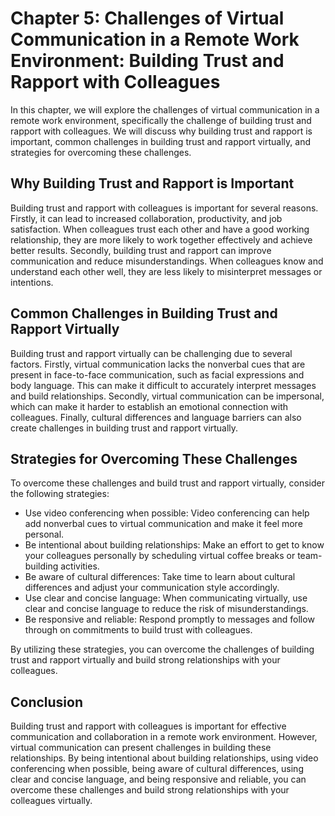 Chapter 5: Challenges of Virtual Communication in a Remote Work Environment: Building Trust and Rapport with Colleagues
=======================================================================================================================

In this chapter, we will explore the challenges of virtual communication in a remote work environment, specifically the challenge of building trust and rapport with colleagues. We will discuss why building trust and rapport is important, common challenges in building trust and rapport virtually, and strategies for overcoming these challenges.

Why Building Trust and Rapport is Important
-------------------------------------------

Building trust and rapport with colleagues is important for several reasons. Firstly, it can lead to increased collaboration, productivity, and job satisfaction. When colleagues trust each other and have a good working relationship, they are more likely to work together effectively and achieve better results. Secondly, building trust and rapport can improve communication and reduce misunderstandings. When colleagues know and understand each other well, they are less likely to misinterpret messages or intentions.

Common Challenges in Building Trust and Rapport Virtually
---------------------------------------------------------

Building trust and rapport virtually can be challenging due to several factors. Firstly, virtual communication lacks the nonverbal cues that are present in face-to-face communication, such as facial expressions and body language. This can make it difficult to accurately interpret messages and build relationships. Secondly, virtual communication can be impersonal, which can make it harder to establish an emotional connection with colleagues. Finally, cultural differences and language barriers can also create challenges in building trust and rapport virtually.

Strategies for Overcoming These Challenges
------------------------------------------

To overcome these challenges and build trust and rapport virtually, consider the following strategies:

* Use video conferencing when possible: Video conferencing can help add nonverbal cues to virtual communication and make it feel more personal.
* Be intentional about building relationships: Make an effort to get to know your colleagues personally by scheduling virtual coffee breaks or team-building activities.
* Be aware of cultural differences: Take time to learn about cultural differences and adjust your communication style accordingly.
* Use clear and concise language: When communicating virtually, use clear and concise language to reduce the risk of misunderstandings.
* Be responsive and reliable: Respond promptly to messages and follow through on commitments to build trust with colleagues.

By utilizing these strategies, you can overcome the challenges of building trust and rapport virtually and build strong relationships with your colleagues.

Conclusion
----------

Building trust and rapport with colleagues is important for effective communication and collaboration in a remote work environment. However, virtual communication can present challenges in building these relationships. By being intentional about building relationships, using video conferencing when possible, being aware of cultural differences, using clear and concise language, and being responsive and reliable, you can overcome these challenges and build strong relationships with your colleagues virtually.
